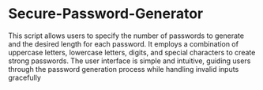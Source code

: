# Secure-Password-Generator
 This script allows users to specify the number of passwords to generate and the desired length for each password. It employs a combination of uppercase letters, lowercase letters, digits, and special characters to create strong passwords. The user interface is simple and intuitive, guiding users through the password generation process while handling invalid inputs gracefully

